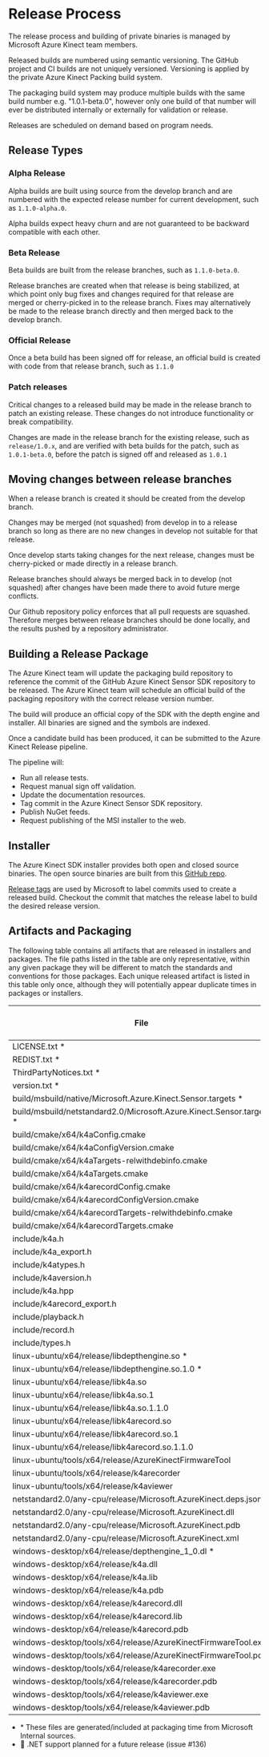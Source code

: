 # Release Process

The release process and building of private binaries is managed by Microsoft Azure Kinect team members.

Released builds are numbered using semantic versioning. The GitHub project and CI builds are not uniquely versioned. 
Versioning is applied by the private Azure Kinect Packing build system.

The packaging build system may produce multiple builds with the same build number e.g. "1.0.1-beta.0", however only 
one build of that number will ever be distributed internally or externally for validation or release.

Releases are scheduled on demand based on program needs.

## Release Types

### Alpha Release

Alpha builds are built using source from the develop branch and are numbered with the
expected release number for current development, such as ```1.1.0-alpha.0```.

Alpha builds expect heavy churn and are not guaranteed to be backward compatible with each other.

### Beta Release

Beta builds are built from the release branches, such as ```1.1.0-beta.0```.

Release branches are created when that release is being stabilized, at which point only bug fixes and changes 
required for that release are merged or cherry-picked in to the release branch. Fixes may alternatively be made 
to the release branch directly and then merged back to the develop branch.

### Official Release

Once a beta build has been signed off for release, an official build is created with code from that release branch,
such as ```1.1.0```

### Patch releases

Critical changes to a released build may be made in the release branch to patch an existing release. These
changes do not introduce functionality or break compatibility.

Changes are made in the release branch for the existing release, such as ```release/1.0.x```, and are verified with beta
builds for the patch, such as ```1.0.1-beta.0```, before the patch is signed off and released as ```1.0.1```

## Moving changes between release branches

When a release branch is created it should be created from the develop branch.

Changes may be merged (not squashed) from develop in to a release branch so long as there are no new
changes in develop not suitable for that release.

Once develop starts taking changes for the next release, changes must be cherry-picked or made
directly in a release branch.

Release branches should always be merged back in to develop (not squashed) after changes have been made
there to avoid future merge conflicts.

Our Github repository policy enforces that all pull requests are squashed. Therefore merges between
release branches should be done locally, and the results pushed by a repository administrator.

## Building a Release Package

The Azure Kinect team will update the packaging build repository to reference the commit of the GitHub
Azure Kinect Sensor SDK repository to be released.
The Azure Kinect team will schedule an official build of the packaging repository with the correct
release version number.

The build will produce an official copy of the SDK with the depth engine and installer. All binaries
are signed and the symbols are indexed.

Once a candidate build has been produced, it can be submitted to the Azure Kinect Release pipeline.

The pipeline will:

* Run all release tests.
* Request manual sign off validation.
* Update the documentation resources.
* Tag commit in the Azure Kinect Sensor SDK repository.
* Publish NuGet feeds.
* Request publishing of the MSI installer to the web.

## Installer

The Azure Kinect SDK installer provides both open and closed source binaries. The open source binaries are built from
this [GitHub repo](https://github.com/Microsoft/Azure-Kinect-Sensor-SDK).

[Release tags](https://github.com/Microsoft/Azure-Kinect-Sensor-SDK/releases) are used by Microsoft to label commits
used to create a released build. Checkout the commit that matches the release label to build the desired release version.

## Artifacts and Packaging
The following table contains all artifacts that are released in installers and packages. The file paths listed in the table are only representative, within any given package they will be different to match the standards and conventions for those packages. Each unique released artifact is listed in this table only once, although they will potentially appear duplicate times in packages or installers.

File                                                           | MSI                | NuGet              | Runtime Debian Package             | Development Debian Package         | Tooling Debian Package
-------------------------------------------------------------- | ------------------ | ------------------ | ------------------ | ------------------ | -----------------
LICENSE.txt \*                                                 | :white_check_mark: | :white_check_mark: | :white_check_mark: | :white_check_mark: | :white_check_mark:
REDIST.txt \*                                                  | :white_check_mark: | :white_check_mark: | :white_check_mark: | :white_check_mark: | :white_check_mark:
ThirdPartyNotices.txt \*                                       | :white_check_mark: | :white_check_mark: | :white_check_mark: | :white_check_mark: | :white_check_mark:
version.txt \*                                                 | :white_check_mark: | :white_check_mark: | :white_check_mark: | :white_check_mark: | :white_check_mark:
build/msbuild/native/Microsoft.Azure.Kinect.Sensor.targets \*  | :white_check_mark: | :white_check_mark: |                    |                    |
build/msbuild/netstandard2.0/Microsoft.Azure.Kinect.Sensor.targets \* | :large_blue_diamond: | :large_blue_diamond: |         |                    |
build/cmake/x64/k4aConfig.cmake                                | :white_check_mark: | :white_check_mark: |                    | :white_check_mark: |
build/cmake/x64/k4aConfigVersion.cmake                         | :white_check_mark: | :white_check_mark: |                    | :white_check_mark: |
build/cmake/x64/k4aTargets-relwithdebinfo.cmake                | :white_check_mark: | :white_check_mark: |                    | :white_check_mark: |
build/cmake/x64/k4aTargets.cmake                               | :white_check_mark: | :white_check_mark: |                    | :white_check_mark: |
build/cmake/x64/k4arecordConfig.cmake                          | :white_check_mark: | :white_check_mark: |                    | :white_check_mark: |
build/cmake/x64/k4arecordConfigVersion.cmake                   | :white_check_mark: | :white_check_mark: |                    | :white_check_mark: |
build/cmake/x64/k4arecordTargets-relwithdebinfo.cmake          | :white_check_mark: | :white_check_mark: |                    | :white_check_mark: |
build/cmake/x64/k4arecordTargets.cmake                         | :white_check_mark: | :white_check_mark: |                    | :white_check_mark: |
include/k4a.h                                                  | :white_check_mark: | :white_check_mark: |                    | :white_check_mark: |
include/k4a_export.h                                           | :white_check_mark: | :white_check_mark: |                    | :white_check_mark: |
include/k4atypes.h                                             | :white_check_mark: | :white_check_mark: |                    | :white_check_mark: |
include/k4aversion.h                                           | :white_check_mark: | :white_check_mark: |                    | :white_check_mark: |
include/k4a.hpp                                                | :white_check_mark: | :white_check_mark: |                    | :white_check_mark: |
include/k4arecord_export.h                                     | :white_check_mark: | :white_check_mark: |                    | :white_check_mark: |
include/playback.h                                             | :white_check_mark: | :white_check_mark: |                    | :white_check_mark: |
include/record.h                                               | :white_check_mark: | :white_check_mark: |                    | :white_check_mark: |
include/types.h                                                | :white_check_mark: | :white_check_mark: |                    | :white_check_mark: |
linux-ubuntu/x64/release/libdepthengine.so \*                  |                    |                    | :white_check_mark: |                    |
linux-ubuntu/x64/release/libdepthengine.so.1.0 \*              |                    |                    | :white_check_mark: |                    |
linux-ubuntu/x64/release/libk4a.so                             |                    |                    | :white_check_mark: |                    |
linux-ubuntu/x64/release/libk4a.so.1                           |                    |                    | :white_check_mark: |                    |
linux-ubuntu/x64/release/libk4a.so.1.1.0                       |                    |                    | :white_check_mark: |                    |
linux-ubuntu/x64/release/libk4arecord.so                       |                    |                    | :white_check_mark: |                    |
linux-ubuntu/x64/release/libk4arecord.so.1                     |                    |                    | :white_check_mark: |                    |
linux-ubuntu/x64/release/libk4arecord.so.1.1.0                 |                    |                    | :white_check_mark: |                    |
linux-ubuntu/tools/x64/release/AzureKinectFirmwareTool         |                    |                    |                    |                    | :white_check_mark:
linux-ubuntu/tools/x64/release/k4arecorder                     |                    |                    |                    |                    | :white_check_mark:
linux-ubuntu/tools/x64/release/k4aviewer                       |                    |                    |                    |                    | :white_check_mark:
netstandard2.0/any-cpu/release/Microsoft.AzureKinect.deps.json | :large_blue_diamond: | :large_blue_diamond: |                |                    |
netstandard2.0/any-cpu/release/Microsoft.AzureKinect.dll       | :large_blue_diamond: | :large_blue_diamond: |                |                    |
netstandard2.0/any-cpu/release/Microsoft.AzureKinect.pdb       | :large_blue_diamond: | :large_blue_diamond: |                |                    |
netstandard2.0/any-cpu/release/Microsoft.AzureKinect.xml       | :large_blue_diamond: | :large_blue_diamond: |                |                    |
windows-desktop/x64/release/depthengine_1_0.dl \*              | :white_check_mark: | :white_check_mark: |                    |                    |
windows-desktop/x64/release/k4a.dll                            | :white_check_mark: | :white_check_mark: |                    |                    |
windows-desktop/x64/release/k4a.lib                            | :white_check_mark: | :white_check_mark: |                    |                    |
windows-desktop/x64/release/k4a.pdb                            | :white_check_mark: | :white_check_mark: |                    |                    |
windows-desktop/x64/release/k4arecord.dll                      | :white_check_mark: | :white_check_mark: |                    |                    |
windows-desktop/x64/release/k4arecord.lib                      | :white_check_mark: | :white_check_mark: |                    |                    |
windows-desktop/x64/release/k4arecord.pdb                      | :white_check_mark: | :white_check_mark: |                    |                    |
windows-desktop/tools/x64/release/AzureKinectFirmwareTool.exe  | :white_check_mark: |                    |                    |                    |
windows-desktop/tools/x64/release/AzureKinectFirmwareTool.pdb  | :white_check_mark: |                    |                    |                    |
windows-desktop/tools/x64/release/k4arecorder.exe              | :white_check_mark: |                    |                    |                    |
windows-desktop/tools/x64/release/k4arecorder.pdb              | :white_check_mark: |                    |                    |                    |
windows-desktop/tools/x64/release/k4aviewer.exe                | :white_check_mark: |                    |                    |                    |
windows-desktop/tools/x64/release/k4aviewer.pdb                | :white_check_mark: |                    |                    |                    |

* \* These files are generated/included at packaging time from Microsoft Internal sources.
* :large_blue_diamond: .NET support planned for a future release (issue #136)
